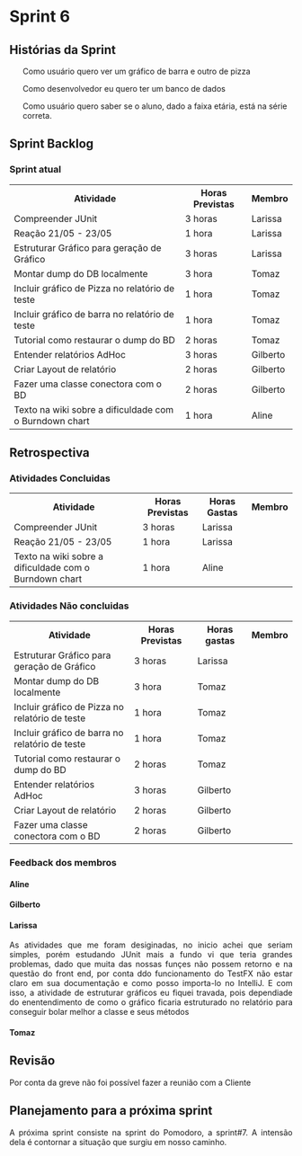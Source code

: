 <h1> Sprint 6 </h1>

<h2> Histórias da Sprint </h2>

<ul> Como usuário quero ver um gráfico de barra e outro de pizza </ul>
<ul> Como desenvolvedor eu quero ter um banco de dados </ul>
<ul> Como usuário quero saber se o aluno, dado a faixa etária, está na série correta. </ul> 

<h2> Sprint Backlog </h2>

<h3> Sprint atual </h3>
<table>
  <tr>
    <th> Atividade </th>
    <th> Horas Previstas </th>
    <th> Membro </th>
  </tr>
  <tr>
    <td> Compreender JUnit </td>
    <td>  3 horas </td>
    <td> Larissa </td>
  </tr>
  <tr>
    <td>  Reação 21/05 - 23/05 </td>
    <td>  1 hora </td>
    <td>  Larissa </td>
  </tr>
  <tr>
    <td> Estruturar Gráfico para geração de Gráfico </td>
    <td> 3 horas </td>
    <td> Larissa </td>
  </tr>
  <tr>
    <td>Montar dump do DB localmente</td>
    <td>3 hora</td>
    <td>Tomaz</td>
  </tr>
  <tr>
    <td>Incluir gráfico de Pizza no relatório de teste</td>
    <td>1 hora</td>
    <td>Tomaz</td>
  </tr>
  <tr>
    <td>Incluir gráfico de barra no relatório de teste</td>
    <td>1 hora</td>
    <td>Tomaz</td>
  </tr>
  <tr>
    <td> Tutorial como restaurar o dump do BD  </td>
    <td>  2 horas </td>
    <td>  Tomaz </td>
  </tr>
  <tr>
    <td>Entender relatórios AdHoc</td>
    <td>3 horas</td>
    <td>Gilberto</td>
  </tr>
  <tr>
    <td>Criar Layout de relatório</td>
    <td>2 horas</td>
    <td>Gilberto</td>
  </tr>
  <tr>
    <td> Fazer uma classe conectora com o BD </td>
    <td> 2 horas </td>
    <td>  Gilberto </td>
  </tr>
  <tr>
    <td>Texto na wiki sobre a dificuldade com o Burndown chart</td>
    <td>1 hora</td>
    <td>Aline</td>
  </tr>
</table> 

<h2> Retrospectiva </h2>
<h3> Atividades Concluidas </h3>
<table>
  <tr>
    <th> Atividade </th>
    <th> Horas Previstas </th>
    <th> Horas Gastas </th>
    <th> Membro </th>
  </tr>
  <tr>
  <tr>
    <td> Compreender JUnit </td>
    <td>  3 horas </td>
    <td> Larissa </td>
  </tr>
  <tr>
    <td>  Reação 21/05 - 23/05 </td>
    <td>  1 hora </td>
    <td>  Larissa </td>
  </tr>
  <tr>
    <td>Texto na wiki sobre a dificuldade com o Burndown chart</td>
    <td>1 hora</td>
    <td>Aline</td>
  </tr>
</table> 

<h3> Atividades Não concluidas </h3>

<table>
  <tr>
    <th> Atividade </th>
    <th> Horas Previstas </th>
   	<th> Horas gastas </th>
    <th> Membro </th>
  </tr>
    <tr>
    <td> Estruturar Gráfico para geração de Gráfico </td>
    <td> 3 horas </td>
    <td> Larissa </td>
  </tr>
  <tr>
    <td>Montar dump do DB localmente</td>
    <td>3 hora</td>
    <td>Tomaz</td>
  </tr>
  <tr>
    <td>Incluir gráfico de Pizza no relatório de teste</td>
    <td>1 hora</td>
    <td>Tomaz</td>
  </tr>
  <tr>
    <td>Incluir gráfico de barra no relatório de teste</td>
    <td>1 hora</td>
    <td>Tomaz</td>
  </tr>
  <tr>
    <td> Tutorial como restaurar o dump do BD  </td>
    <td>  2 horas </td>
    <td>  Tomaz </td>
  </tr>
  <tr>
    <td>Entender relatórios AdHoc</td>
    <td>3 horas</td>
    <td>Gilberto</td>
  </tr>
  <tr>
    <td>Criar Layout de relatório</td>
    <td>2 horas</td>
    <td>Gilberto</td>
  </tr>
  <tr>
    <td> Fazer uma classe conectora com o BD </td>
    <td> 2 horas </td>
    <td>  Gilberto </td>
  </tr>
  <tr>
</table> 

<h3> Feedback dos membros</h3>
<h4> Aline </h4>

<p align="justify"> </p>

<h4> Gilberto </h4>

<p align="justify"></p>

<h4> Larissa </h4>

<p align="justify">As atividades que me foram desiginadas, no inicio achei que seriam simples, porém estudando JUnit mais a fundo vi que teria grandes problemas, dado que muita das nossas funçes não possem retorno e na questão do front end, por conta ddo funcionamento do TestFX não estar claro em sua documentação e como posso importa-lo no IntelliJ. E com isso, a atividade de estruturar gráficos eu fiquei travada, pois dependiade do enentendimento de como o gráfico ficaria estruturado no relatório para conseguir bolar melhor a classe e seus métodos </p>

<h4> Tomaz </h4>

<p align="justify"></p>

<h2> Revisão </h2>
<p align="justify">Por conta da greve não foi possível fazer a reunião com a Cliente</p>

<h2> Planejamento para a próxima sprint</h2>
<p align="justify">A próxima sprint consiste na sprint do Pomodoro, a sprint#7. A intensão dela é contornar a situação que surgiu em nosso caminho.</p>
